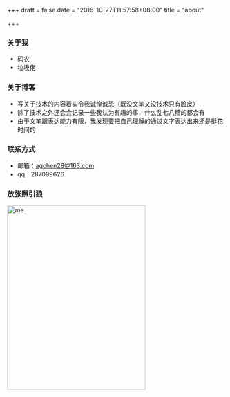 +++
draft = false
date = "2016-10-27T11:57:58+08:00"
title = "about"

+++

### 关于我

* 码农
* 垃圾佬

### 关于博客

* 写关于技术的内容着实令我诚惶诚恐（既没文笔又没技术只有脸皮）
* 除了技术之外还会会记录一些我认为有趣的事，什么乱七八糟的都会有
* 由于文笔跟表达能力有限，我发现要把自己理解的通过文字表达出来还是挺花时间的

### 联系方式

* 邮箱：agchen28@163.com
* qq：287099626 

### 放张照引狼
<img src="/imgs/about/me.jpg" width = "320" height = "426" alt="me" align=center />
